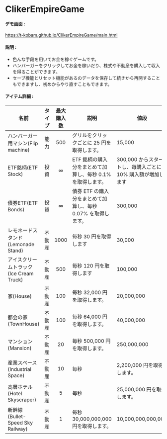 # ClikerEmpireGame

#### デモ画面 : 
https://t-kobam.github.io/ClikerEmpireGame/main.html

#### 説明 : 
- 色んな手段を用いてお金を稼ぐゲームです。
- ハンバーガーをクリックしてお金を稼いだり、株式や不動産を購入して収入を得ることができます。
- セーブ機能とリセット機能があるのデータを保存して続きから再開することもできますし、初めからやり直すこともできます。

#### アイテム詳細 : 
| 名前 | タイプ | 最大購入数 | 説明 | 値段 |
| ---- | ---- | :----: | ---- | ---- |
| ハンバーガー用マシン(Flip machine) | 能力 | 500 | グリルをクリックごとに 25 円を取得します。 | 15,000 |
| ETF銘柄(ETF Stock) | 投資 | ∞ | ETF 銘柄の購入分をまとめて加算し、毎秒 0.1% を取得します。 | 300,000 からスタートし、毎購入ごとに 10% 購入額が増加します |
| 債券ETF(ETF Bonds) |	投資 | ∞ | 債券 ETF の購入分をまとめて加算し、毎秒 0.07% を取得します。 | 300,000 | 
| レモネードスタンド(Lemonade Stand) | 不動産 | 1000 | 毎秒 30 円を取得します | 30,000 |
| アイスクリームトラック(Ice Cream Truck) | 不動産 | 500 | 毎秒 120 円を取得します | 100,000 |
| 家(House) | 不動産 | 100 | 毎秒 32,000 円を取得します。 | 20,000,000 |
| 都会の家(TownHouse) | 不動産 | 100 | 毎秒 64,000 円を取得します。 | 40,000,000 |
| マンション(Mansion) | 不動産 | 20 | 毎秒 500,000 円を取得します。 | 250,000,000 |
| 産業スペース(Industrial Space) | 不動産 | 10 |	毎秒 | 2,200,000 円を取得します。 | 1,000,000,000 | 
| 高層ホテル(Hotel Skyscraper) | 不動産 | 5 |	毎秒 | 25,000,000 円を取得します。 | 10,000,000,000 | 
| 新幹線(Bullet-Speed Sky Railway) | 不動産 | 1 | 毎秒 30,000,000,000 円を取得します。 | 10,000,000,000,000 | 
